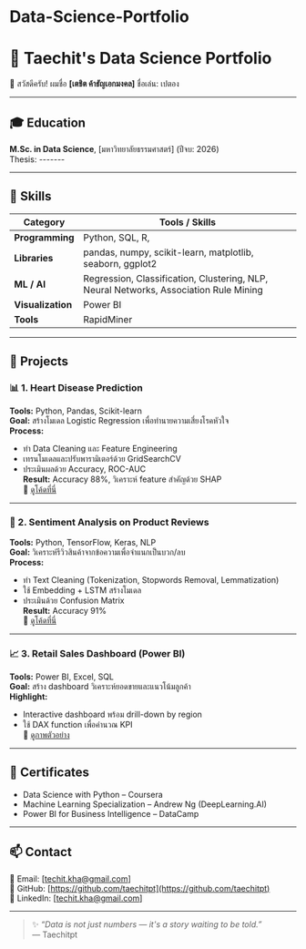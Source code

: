 # Data-Science-Portfolio
# 🧠 Taechit's Data Science Portfolio
👋 สวัสดีครับ! ผมชื่อ **[เตชิต ค้าธัญเอกมงคล]** ชื่อเล่น: เปตอง 

---
## 🎓 Education
**M.Sc. in Data Science**, [มหาวิทยาลัยธรรมศาสตร์] (ปีจบ: 2026)  
Thesis: *-------*

---
## 🧰 Skills

| Category | Tools / Skills |
|-----------|----------------|
| **Programming** | Python, SQL, R,|
| **Libraries** | pandas, numpy, scikit-learn, matplotlib, seaborn, ggplot2 |
| **ML / AI** | Regression, Classification, Clustering, NLP, Neural Networks, Association Rule Mining  |
| **Visualization** | Power BI|
| **Tools** | RapidMiner |

---

## 🚀 Projects

### 📊 1. Heart Disease Prediction
**Tools:** Python, Pandas, Scikit-learn  
**Goal:** สร้างโมเดล Logistic Regression เพื่อทำนายความเสี่ยงโรคหัวใจ  
**Process:**
- ทำ Data Cleaning และ Feature Engineering  
- เทรนโมเดลและปรับพารามิเตอร์ด้วย GridSearchCV  
- ประเมินผลด้วย Accuracy, ROC-AUC  
**Result:** Accuracy 88%, วิเคราะห์ feature สำคัญด้วย SHAP  
🔗 [ดูโค้ดที่นี่](./HeartDisease_Prediction)

---

### 💬 2. Sentiment Analysis on Product Reviews
**Tools:** Python, TensorFlow, Keras, NLP  
**Goal:** วิเคราะห์รีวิวสินค้าจากข้อความเพื่อจำแนกเป็นบวก/ลบ  
**Process:**
- ทำ Text Cleaning (Tokenization, Stopwords Removal, Lemmatization)  
- ใช้ Embedding + LSTM สร้างโมเดล  
- ประเมินด้วย Confusion Matrix  
**Result:** Accuracy 91%  
🔗 [ดูโค้ดที่นี่](./Sentiment_Analysis)

---

### 📈 3. Retail Sales Dashboard (Power BI)
**Tools:** Power BI, Excel, SQL  
**Goal:** สร้าง dashboard วิเคราะห์ยอดขายและแนวโน้มลูกค้า  
**Highlight:**
- Interactive dashboard พร้อม drill-down by region  
- ใช้ DAX function เพื่อคำนวณ KPI  
🔗 [ดูภาพตัวอย่าง](./Retail_Sales_Dashboard)

---


## 🏅 Certificates
- Data Science with Python – Coursera  
- Machine Learning Specialization – Andrew Ng (DeepLearning.AI)  
- Power BI for Business Intelligence – DataCamp  

---

## 📫 Contact
📧 Email: [techit.kha@gmail.com]  
🔗 GitHub: [https://github.com/taechitpt](https://github.com/taechitpt)  
🔗 LinkedIn: [[techit.kha@gmail.com](https://www.linkedin.com/in/taechit-khathanyaakemongkol-2061a5337/)]  

---

> ✨ *“Data is not just numbers — it's a story waiting to be told.”*  
> — Taechitpt
